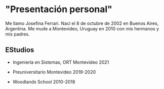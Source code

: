 # "Presentación personal"

Me llamo Josefina Ferrari. Naci el 8 de octubre de 2002 en Buenos Aires, Argentina. Me mude a Montevideo, Uruguay en 2010 con mis hermanos y mis padres.


## EStudios

- Ingeniería en Sistemas, ORT Montevideo
  2021

- Preuniversitario Montevideo 
  2019-2020

- Woodlands School
  2010-2018